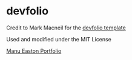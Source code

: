# devfolio
Credit to Mark Macneil for the [devfolio template](https://github.com/mmacneil/devfolio)

Used and modified under the MIT License

[Manu Easton Portfolio](https://manueaston.github.io/)
